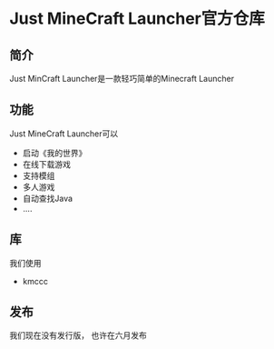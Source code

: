 # Just MineCraft Launcher官方仓库

## 简介
Just MinCraft Launcher是一款轻巧简单的Minecraft Launcher
## 功能
Just MineCraft Launcher可以
+ 启动《我的世界》
+ 在线下载游戏
+ 支持模组
+ 多人游戏
+ 自动查找Java
+ ....
## 库
我们使用
+ kmccc
## 发布
我们现在没有发行版，
也许在六月发布
